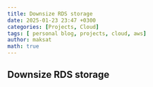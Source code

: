 ```yaml
---
title: Downsize RDS storage
date: 2025-01-23 23:47 +0300
categories: [Projects, Cloud]
tags: [ personal blog, projects, cloud, aws]
author: maksat
math: true
---
```


## Downsize RDS storage



